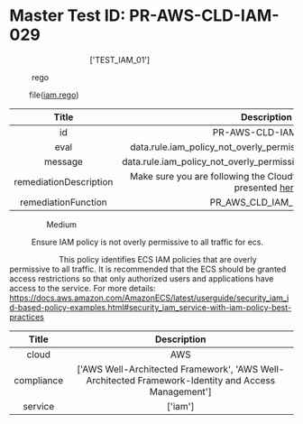 



# Master Test ID: PR-AWS-CLD-IAM-029


***<font color="white">Master Snapshot Id:</font>*** ['TEST_IAM_01']

***<font color="white">type:</font>*** rego

***<font color="white">rule:</font>*** file([iam.rego])  
  
  
  
  

|Title|Description|
| :---: | :---: |
|id|PR-AWS-CLD-IAM-029|
|eval|data.rule.iam_policy_not_overly_permissive_to_all_traffic_for_ecs|
|message|data.rule.iam_policy_not_overly_permissive_to_all_traffic_for_ecs_err|
|remediationDescription|Make sure you are following the Cloudformation template format presented <a href='https://boto3.amazonaws.com/v1/documentation/api/latest/reference/services/iam.html#IAM.Client.list_policy_versions' target='_blank'>here</a>|
|remediationFunction|PR_AWS_CLD_IAM_029.py|


***<font color="white">Severity:</font>*** Medium

***<font color="white">Title:</font>*** Ensure IAM policy is not overly permissive to all traffic for ecs.

***<font color="white">Description:</font>*** This policy identifies ECS IAM policies that are overly permissive to all traffic. It is recommended that the ECS should be granted access restrictions so that only authorized users and applications have access to the service. For more details: https://docs.aws.amazon.com/AmazonECS/latest/userguide/security_iam_id-based-policy-examples.html#security_iam_service-with-iam-policy-best-practices  
  
  

|Title|Description|
| :---: | :---: |
|cloud|AWS|
|compliance|['AWS Well-Architected Framework', 'AWS Well-Architected Framework-Identity and Access Management']|
|service|['iam']|



[iam.rego]: https://github.com/prancer-io/prancer-compliance-test/tree/master/aws/cloud/iam.rego
